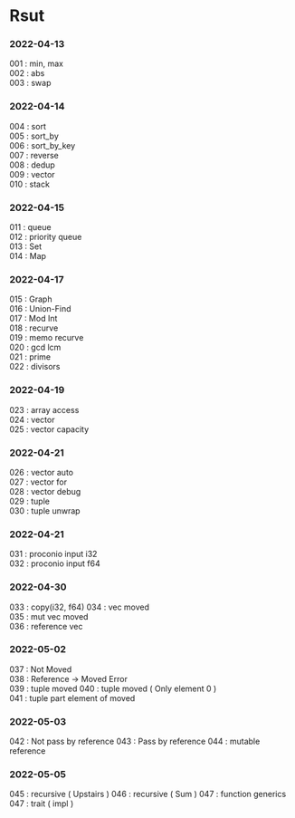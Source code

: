 # Rsut

### 2022-04-13  
001 : min, max  
002 : abs  
003 : swap  

### 2022-04-14 
004 : sort  
005 : sort_by  
006 : sort_by_key  
007 : reverse  
008 : dedup  
009 : vector  
010 : stack  

### 2022-04-15 
011 : queue  
012 : priority queue  
013 : Set  
014 : Map  

### 2022-04-17
015 : Graph  
016 : Union-Find  
017 : Mod Int  
018 : recurve  
019 : memo recurve  
020 : gcd lcm  
021 : prime  
022 : divisors  

### 2022-04-19
023 : array access  
024 : vector  
025 : vector capacity  

### 2022-04-21
026 : vector auto   
027 : vector for  
028 : vector debug  
029 : tuple  
030 : tuple unwrap  

### 2022-04-21
031 : proconio input i32   
032 : proconio input f64  

### 2022-04-30
033 : copy(i32, f64)
034 : vec moved  
035 : mut vec moved  
036 : reference vec

### 2022-05-02
037 : Not Moved  
038 : Reference -> Moved Error  
039 : tuple moved
040 : tuple moved ( Only element 0 )   
041 : tuple part element of moved   

### 2022-05-03
042 : Not pass by reference
043 : Pass by reference
044 : mutable reference

### 2022-05-05
045 : recursive ( Upstairs )
046 : recursive ( Sum )
047 : function generics
047 : trait ( impl )
